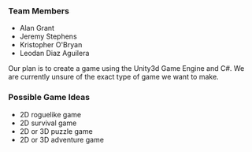 ### Team Members

* Alan Grant
* Jeremy Stephens
* Kristopher O'Bryan
* Leodan Diaz Aguilera


Our plan is to create a game using the Unity3d Game Engine and C#. We are currently unsure of the exact type of game we want to make.

### Possible Game Ideas

* 2D roguelike game
* 2D survival game
* 2D or 3D puzzle game
* 2D or 3D adventure game

